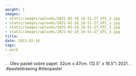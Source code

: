 ```yaml
---
weight: 1
images:
- static/images/uploads/2021-02-18_16-51-27_UTC_3.jpg
- static/images/uploads/2021-02-18_16-51-27_UTC_1.jpg
- static/images/uploads/2021-02-18_16-51-27_UTC_2.jpg
- static/images/uploads/2021-02-18_16-51-27_UTC_4.jpg
title: .
date: 2021-02-18
tags:
- work
---
```


.
.
Oleo pastel sobre papel.
32cm x 47cm. (12.5" x 18.5")
2021.
.
.#pasteldrawing #óleopastel

